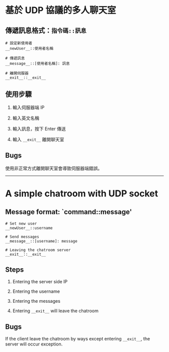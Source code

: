 # 基於 UDP 協議的多人聊天室

## 傳遞訊息格式：`指令碼::訊息`

```
# 設定新使用者
__newUser__::使用者名稱

# 傳遞訊息
__message__::[使用者名稱]: 訊息

# 離開伺服器
__exit__::__exit__
```

## 使用步驟

1. 輸入伺服器端 IP

2. 輸入英文名稱

3. 輸入訊息，按下 Enter 傳送

4. 輸入 `__exit__` 離開聊天室

## Bugs

使用非正常方式離開聊天室會導致伺服器端錯誤。

---

# A simple chatroom with UDP socket

## Message format: `command::message'

```
# Set new user
__newUser__::username

# Send messages
__message__::[username]: message

# Leaving the chatroom server
__exit__::__exit__
```

## Steps

1. Entering the server side IP

2. Entering the username

3. Entering the messages

4. Entering `__exit__` will leave the chatroom

## Bugs

If the client leave the chatroom by ways except entering `__exit__`, the server will occur exception.
